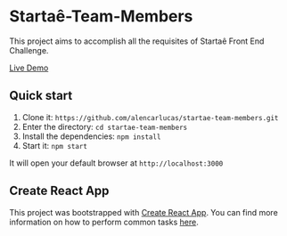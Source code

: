 # Startaê-Team-Members

This project aims to accomplish all the requisites of Startaê Front End Challenge. 

[Live Demo](http://startae-team-members.s3-website-sa-east-1.amazonaws.com/)

## Quick start

1. Clone it: `https://github.com/alencarlucas/startae-team-members.git`
1. Enter the directory: `cd startae-team-members`
1. Install the dependencies: `npm install`
1. Start it: `npm start`

It will open your default browser at `http://localhost:3000`

## Create React App

This project was bootstrapped with [Create React App](https://github.com/facebookincubator/create-react-app). You can find more information on how to perform common tasks [here](https://github.com/facebookincubator/create-react-app/blob/master/packages/react-scripts/template/README.md).
